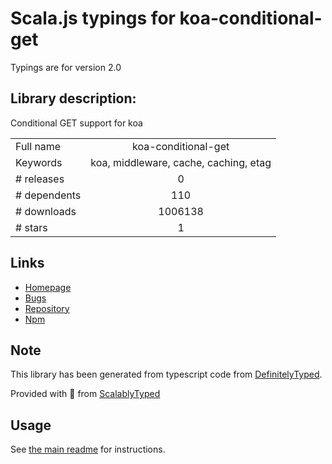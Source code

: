 
# Scala.js typings for koa-conditional-get

Typings are for version 2.0

## Library description:
Conditional GET support for koa

|                    |                 |
| ------------------ | :-------------: |
| Full name          | koa-conditional-get |
| Keywords           | koa, middleware, cache, caching, etag |
| # releases         | 0 |
| # dependents       | 110 |
| # downloads        | 1006138 |
| # stars            | 1 |

## Links
- [Homepage](https://github.com/koajs/conditional-get#readme)
- [Bugs](https://github.com/koajs/conditional-get/issues)
- [Repository](https://github.com/koajs/conditional-get)
- [Npm](https://www.npmjs.com/package/koa-conditional-get)
    


## Note
This library has been generated from typescript code from [DefinitelyTyped](https://definitelytyped.org).

Provided with :purple_heart: from [ScalablyTyped](https://github.com/oyvindberg/ScalablyTyped)

## Usage
See [the main readme](../../readme.md) for instructions.


